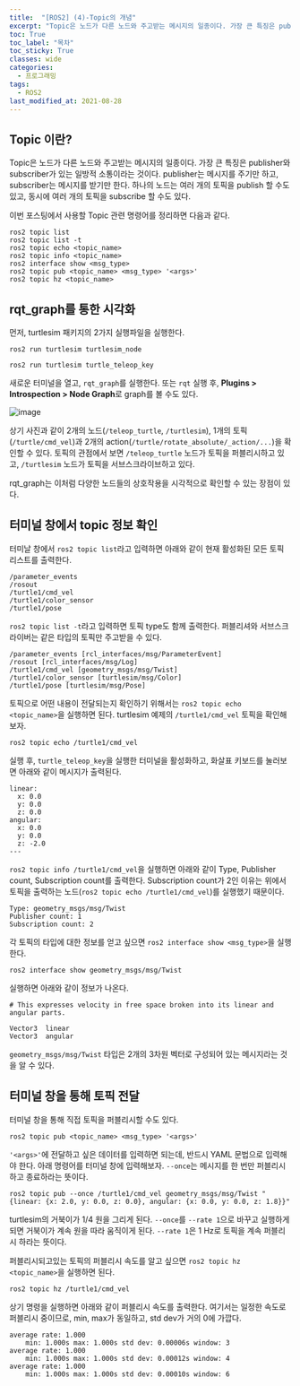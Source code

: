 ```yaml
---
title:  "[ROS2] (4)-Topic의 개념"
excerpt: "Topic은 노드가 다른 노드와 주고받는 메시지의 일종이다. 가장 큰 특징은 publisher와 subscriber가 있는 일방적 소통이라는 것이다. publisher는 메시지를 주기만 하고, subscriber는 메시지를 받기만 한다."
toc: True
toc_label: "목차"
toc_sticky: True
classes: wide
categories:
  - 프로그래밍
tags:
  - ROS2
last_modified_at: 2021-08-28
---
```


## Topic 이란?
Topic은 노드가 다른 노드와 주고받는 메시지의 일종이다. 가장 큰 특징은 publisher와 subscriber가 있는 일방적 소통이라는 것이다. publisher는 메시지를 주기만 하고, subscriber는 메시지를 받기만 한다. 하나의 노드는 여러 개의 토픽을 publish 할 수도 있고, 동시에 여러 개의 토픽을 subscribe 할 수도 있다.

이번 포스팅에서 사용할 Topic 관련 명령어를 정리하면 다음과 같다.

```
ros2 topic list
ros2 topic list -t
ros2 topic echo <topic_name>
ros2 topic info <topic_name>
ros2 interface show <msg_type>
ros2 topic pub <topic_name> <msg_type> '<args>'
ros2 topic hz <topic_name>
```

## rqt_graph를 통한 시각화
먼저, turtlesim 패키지의 2가지 실행파일을 실행한다.

```
ros2 run turtlesim turtlesim_node

ros2 run turtlesim turtle_teleop_key
```

새로운 터미널을 열고, `rqt_graph`를 실행한다. 또는 `rqt` 실행 후, **Plugins > Introspection > Node Graph**로 graph를 볼 수도 있다.

<img src="{{ site.url }}{{ site.baseurl }}/assets/images/2021-08-28-[ROS2]_(5)-Topic의_개념/rqt_graph.png" alt="image"> 

상기 사진과 같이 2개의 노드(`/teleop_turtle`, `/turtlesim`), 1개의 토픽(`/turtle/cmd_vel`)과 2개의 action(`/turtle/rotate_absolute/_action/...`)을 확인할 수 있다. 토픽의 관점에서 보면 `/teleop_turtle` 노드가 토픽을 퍼블리시하고 있고, `/turtlesim` 노드가 토픽을 서브스크라이브하고 있다.

rqt_graph는 이처럼 다양한 노드들의 상호작용을 시각적으로 확인할 수 있는 장점이 있다.

## 터미널 창에서 topic 정보 확인
터미날 창에서 `ros2 topic list`라고 입력하면 아래와 같이 현재 활성화된 모든 토픽 리스트를 출력한다.

```
/parameter_events
/rosout
/turtle1/cmd_vel
/turtle1/color_sensor
/turtle1/pose
```

`ros2 topic list -t`라고 입력하면 토픽 type도 함께 출력한다. 퍼블리셔와 서브스크라이버는 같은 타입의 토픽만 주고받을 수 있다.

```
/parameter_events [rcl_interfaces/msg/ParameterEvent]
/rosout [rcl_interfaces/msg/Log]
/turtle1/cmd_vel [geometry_msgs/msg/Twist]
/turtle1/color_sensor [turtlesim/msg/Color]
/turtle1/pose [turtlesim/msg/Pose]
```

토픽으로 어떤 내용이 전달되는지 확인하기 위해서는 `ros2 topic echo <topic_name>`을 실행하면 된다. turtlesim 예제의 `/turtle1/cmd_vel` 토픽을 확인해보자.

```
ros2 topic echo /turtle1/cmd_vel
```

실행 후, `turtle_teleop_key`을 실행한 터미널을 활성화하고, 화살표 키보드를 눌러보면 아래와 같이 메시지가 출력된다.

```
linear:
  x: 0.0
  y: 0.0
  z: 0.0
angular:
  x: 0.0
  y: 0.0
  z: -2.0
---
```

`ros2 topic info /turtle1/cmd_vel`을 실행하면 아래와 같이 Type, Publisher count, Subscription count를 출력한다. Subscription count가 2인 이유는 위에서 토픽을 출력하는 노드(`ros2 topic echo /turtle1/cmd_vel`)를 실행했기 때문이다.

```
Type: geometry_msgs/msg/Twist
Publisher count: 1
Subscription count: 2
```

각 토픽의 타입에 대한 정보를 얻고 싶으면 `ros2 interface show <msg_type>`을 실행한다.

```
ros2 interface show geometry_msgs/msg/Twist
```

실행하면 아래와 같이 정보가 나온다.

```
# This expresses velocity in free space broken into its linear and angular parts.

Vector3  linear
Vector3  angular
```

`geometry_msgs/msg/Twist` 타입은 2개의 3차원 벡터로 구성되어 있는 메시지라는 것을 알 수 있다.

## 터미널 창을 통해 토픽 전달
터미널 창을 통해 직접 토픽을 퍼블리시할 수도 있다.

```
ros2 topic pub <topic_name> <msg_type> '<args>'
```

`'<args>'`에 전달하고 싶은 데이터를 입력하면 되는데, 반드시 YAML 문법으로 입력해야 한다. 아래 명령어를 터미널 창에 입력해보자. `--once`는 메시지를 한 번만 퍼블리시하고 종료하라는 뜻이다.

```
ros2 topic pub --once /turtle1/cmd_vel geometry_msgs/msg/Twist "{linear: {x: 2.0, y: 0.0, z: 0.0}, angular: {x: 0.0, y: 0.0, z: 1.8}}"
```

turtlesim의 거북이가 1/4 원을 그리게 된다. `--once`를 `--rate 1`으로 바꾸고 실행하게 되면 거북이가 계속 원을 따라 움직이게 된다. `--rate 1`은 1 Hz로 토픽을 계속 퍼블리시 하라는 뜻이다.

퍼블리시되고있는 토픽의 퍼블리시 속도를 알고 싶으면 `ros2 topic hz <topic_name>`을 실행하면 된다.

```
ros2 topic hz /turtle1/cmd_vel
```

상기 명령을 실행하면 아래와 같이 퍼블리시 속도를 출력한다. 여기서는 일정한 속도로 퍼블리시 중이므로, min, max가 동일하고, std dev가 거의 0에 가깝다.

```
average rate: 1.000
	min: 1.000s max: 1.000s std dev: 0.00006s window: 3
average rate: 1.000
	min: 1.000s max: 1.000s std dev: 0.00012s window: 4
average rate: 1.000
	min: 1.000s max: 1.000s std dev: 0.00010s window: 6
```
